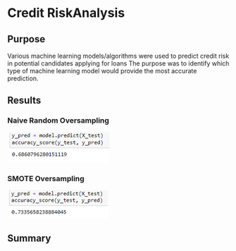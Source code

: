 # Credit RiskAnalysis

## Purpose
Various machine learning models/algorithms were used to predict credit risk in potential candidates applying for loans The purpose was to identify which type of machine learning model would provide the most accurate prediction. 

## Results

### Naive Random Oversampling
![Resources/oversampling](Resources/oversampling.png)

### SMOTE Oversampling
![Resources/smote](Resources/smote.png)


## Summary
